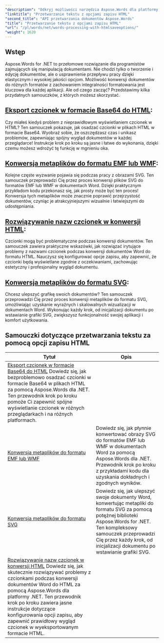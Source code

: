 ```yaml
---
"description": "Odkryj możliwości narzędzia Aspose.Words dla platformy .NET dzięki naszym samouczkom krok po kroku, obejmującym konwersję plików HTML i metaplików w celu usprawnienia przetwarzania dokumentów."
"linktitle": "Przetwarzanie tekstu z opcjami zapisu HTML"
"second_title": "API przetwarzania dokumentów Aspose.Words"
"title": "Przetwarzanie tekstu z opcjami zapisu HTML"
"url": "/pl/words/net/words-processing-with-htmlsaveoptions/"
"weight": 1620
---
```


## Wstęp

Aspose.Words for .NET to przełomowe rozwiązanie dla programistów zajmujących się manipulacją dokumentami. Nie chodzi tylko o tworzenie i edycję dokumentów, ale o usprawnienie przepływu pracy dzięki elastycznym i wysokiej jakości opcjom. Możliwość konwersji dokumentów do różnych formatów z zachowaniem integralności formatowania jest kluczowa dla każdej aplikacji. Ale od czego zacząć? Przedstawimy kilka przydatnych samouczków, z których możesz skorzystać.


## [Eksport czcionek w formacie Base64 do HTML](./export-fonts-as-base-64-to-html/):
Czy miałeś kiedyś problem z nieprawidłowym wyświetlaniem czcionek w HTML? Ten samouczek pokazuje, jak osadzać czcionki w plikach HTML w formacie Base64. Wyobraź sobie, że oszczędzasz czas i unikasz problemów, zapewniając spójny wygląd dokumentów w każdej przeglądarce! Instrukcje krok po kroku są jasne i łatwe do wykonania, dzięki czemu możesz wdrożyć tę funkcję w mgnieniu oka. 

## [Konwersja metaplików do formatu EMF lub WMF](./converting-metafiles-to-emf-or-wmf/):
Kolejne częste wyzwanie pojawia się podczas pracy z obrazami SVG. Ten samouczek przeprowadzi Cię przez proces konwersji plików SVG do formatów EMF lub WMF w dokumentach Word. Dzięki praktycznym przykładom kodu przekonasz się, jak prosty może być ten proces! Konwersja tych metaplików może znacznie poprawić przejrzystość dokumentów, czyniąc je atrakcyjniejszymi wizualnie i łatwiejszymi do udostępniania.

## [Rozwiązywanie nazw czcionek w konwersji HTML](./resolve-font-names-in-html-conversion/):
Czcionki mogą być problematyczne podczas konwersji dokumentów. Ten samouczek zawiera praktyczne wskazówki, jak rozwiązać irytujące problemy z nazwami czcionek podczas konwersji dokumentów Word do formatu HTML. Nauczysz się konfigurować opcje zapisu, aby zapewnić, że czcionki będą wyświetlane zgodnie z oczekiwaniami, zachowując estetyczny i profesjonalny wygląd dokumentu.

## [Konwersja metaplików do formatu SVG](./converting-metafiles-to-svg/):
Chcesz ulepszyć grafikę swoich dokumentów? Ten samouczek przeprowadzi Cię przez proces konwersji metaplików do formatu SVG, umożliwiając uzyskanie wyraźnych i skalowalnych wizualizacji w dokumentach Word. Wykonując każdy krok, od inicjalizacji dokumentu po wstawianie grafiki SVG, zwiększysz funkcjonalność swojej aplikacji i komfort użytkowania.

 ## Samouczki dotyczące przetwarzania tekstu za pomocą opcji zapisu HTML
| Tytuł | Opis |
| --- | --- |
| [Eksport czcionek w formacie Base64 do HTML](./export-fonts-as-base-64-to-html/) Dowiedz się, jak bezproblemowo osadzać czcionki w formacie Base64 w plikach HTML za pomocą Aspose.Words dla .NET. Ten przewodnik krok po kroku pomoże Ci zapewnić spójne wyświetlanie czcionek w różnych przeglądarkach i na różnych platformach. |
| [Konwersja metaplików do formatu EMF lub WMF](./converting-metafiles-to-emf-or-wmf/) | Dowiedz się, jak płynnie konwertować obrazy SVG do formatów EMF lub WMF w dokumentach Word za pomocą Aspose.Words dla .NET. Przewodnik krok po kroku z przykładami kodu dla uzyskania dokładnych i zgodnych wyników. |
| [Konwersja metaplików do formatu SVG](./converting-metafiles-to-svg/) | Dowiedz się, jak ulepszyć swoje dokumenty Word, konwertując metapliki do formatu SVG za pomocą potężnej biblioteki Aspose.Words for .NET. Ten kompleksowy samouczek przeprowadzi Cię przez każdy krok, od inicjalizacji dokumentu po wstawianie grafiki SVG. |
| [Rozwiązywanie nazw czcionek w konwersji HTML](./resolve-font-names-in-html-conversion/) Dowiedz się, jak skutecznie rozwiązywać problemy z czcionkami podczas konwersji dokumentów Word do HTML za pomocą Aspose.Words dla platformy .NET. Ten przewodnik krok po kroku zawiera jasne instrukcje dotyczące konfigurowania opcji zapisu, aby zapewnić prawidłowy wygląd czcionek w wyeksportowanym formacie HTML. |
